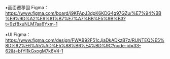 ▪️画面遷移図
Figma：https://www.figma.com/board/j9KFApJ3dpK6KDG4g97GZu/%E7%94%BB%E9%9D%A2%E9%81%B7%E7%A7%BB%E5%9B%B3?t=9zf8xuNLM7aa6Yxm-1

▪️UI
Figma：https://www.figma.com/design/FWAB92F51cJjaDkADkzB7z/RUNTEQ%E5%8D%92%E6%A5%AD%E5%88%B6%E4%BD%9C?node-id=33-62&t=bfYl1kGxogM7k6V4-1
